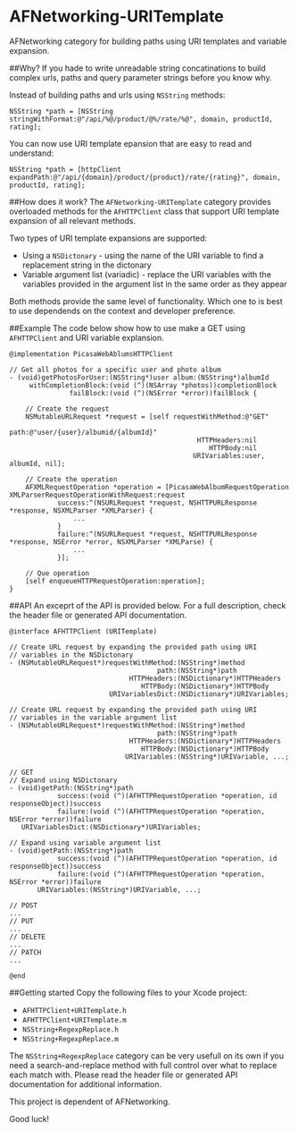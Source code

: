 AFNetworking-URITemplate
========================

AFNetworking category for building paths using URI templates and variable expansion.

##Why?
If you hade to write unreadable string concatinations to build complex urls, paths and query parameter strings before you know why.

Instead of building paths and urls using `NSString` methods:

    NSString *path = [NSString stringWithFormat:@"/api/%@/product/@%/rate/%@", domain, productId, rating];
    
You can now use URI template epansion that are easy to read and understand:
   
    NSString *path = [httpClient expandPath:@"/api/{domain}/product/{product}/rate/{rating}", domain, productId, rating];
    
##How does it work?
The `AFNetworking-URITemplate` category provides overloaded methods for the `AFHTTPClient` class that support URI template expansion of all relevant methods.

Two types of URI template expansions are supported:

* Using a `NSDictonary` - using the name of the URI variable to find a replacement string in the dictonary
* Variable argument list (variadic) - replace the URI variables with the variables provided in the argument list in the same order as they appear

Both methods provide the same level of functionality. Which one to is best to use dependends on the context and developer preference.


##Example
The code below show how to use make a GET using `AFHTTPClient` and URI variable explansion.

	@implementation PicasaWebAblumsHTTPClient

	// Get all photos for a specific user and photo album
	- (void)getPhotosForUser:(NSString*)user album:(NSString*)albumId
    	 withCompletionBlock:(void (^)(NSArray *photos))completionBlock
        	       failBlock:(void (^)(NSError *error))failBlock {
  
  		// Create the request
 	 	NSMutableURLRequest *request = [self requestWithMethod:@"GET"
     						  							  path:@"user/{user}/albumid/{albumId}"
												   HTTPHeaders:nil
						 						      HTTPBody:nil
     						  				      URIVariables:user, albumId, nil];
  
  		// Create the operation
  		AFXMLRequestOperation *operation = [PicasaWebAlbumRequestOperation XMLParserRequestOperationWithRequest:request
      			success:^(NSURLRequest *request, NSHTTPURLResponse *response, NSXMLParser *XMLParser) {                
        			...
      			}
      			failure:^(NSURLRequest *request, NSHTTPURLResponse *response, NSError *error, NSXMLParser *XMLParse) {
        			...
			    }];
  
  		// Que operation
  		[self enqueueHTTPRequestOperation:operation];  
	}
	


##API
An exceprt of the API is provided below. For a full description, check the header file or generated API documentation.

    @interface AFHTTPClient (URITemplate)

	// Create URL request by expanding the provided path using URI 
	// variables in the NSDictonary
	- (NSMutableURLRequest*)requestWithMethod:(NSString*)method
    	                                 path:(NSString*)path
        	                      HTTPHeaders:(NSDictionary*)HTTPHeaders
           	                         HTTPBody:(NSDictionary*)HTTPBody
                             URIVariablesDict:(NSDictionary*)URIVariables;

	// Create URL request by expanding the provided path using URI 
	// variables in the variable argument list
	- (NSMutableURLRequest*)requestWithMethod:(NSString*)method
                                	     path:(NSString*)path
                              	  HTTPHeaders:(NSDictionary*)HTTPHeaders
                                	 HTTPBody:(NSDictionary*)HTTPBody
                             	 URIVariables:(NSString*)URIVariable, ...;

	// GET
	// Expand using NSDictonary
	- (void)getPath:(NSString*)path
            	success:(void (^)(AFHTTPRequestOperation *operation, id responseObject))success
            	failure:(void (^)(AFHTTPRequestOperation *operation, NSError *error))failure
       URIVariablesDict:(NSDictionary*)URIVariables;

	// Expand using variable argument list
	- (void)getPath:(NSString*)path
    	        success:(void (^)(AFHTTPRequestOperation *operation, id responseObject))success
        	    failure:(void (^)(AFHTTPRequestOperation *operation, NSError *error))failure
       	   URIVariables:(NSString*)URIVariable, ...;
	
	// POST
	...
	// PUT
	...
	// DELETE
	...
	// PATCH
	...
	
	@end

##Getting started
Copy the following files to your Xcode project:

* `AFHTTPClient+URITemplate.h`
* `AFHTTPClient+URITemplate.m`
* `NSString+RegexpReplace.h`
* `NSString+RegexpReplace.m`

The `NSString+RegexpReplace` category can be very usefull on its own if you need a search-and-replace method with full control over what to replace each match with. Please read the header file or generated API documentation for additional information.

This project is dependent of AFNetworking.


Good luck!

